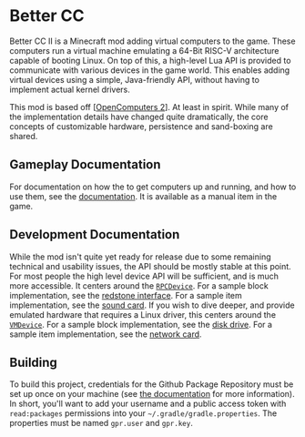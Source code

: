 # Better CC

Better CC II is a Minecraft mod adding virtual computers to the game. These computers run a virtual machine emulating a 64-Bit RISC-V architecture capable of booting Linux. On top of this, a high-level Lua API is provided to communicate with various devices in the game world. This enables adding virtual devices using a simple, Java-friendly API, without having to implement actual kernel drivers.

This mod is based off [[OpenComputers 2]]. At least in spirit. While many of the implementation details have changed quite dramatically, the core concepts of customizable hardware, persistence and sand-boxing are shared.

## Gameplay Documentation
For documentation on how the to get computers up and running, and how to use them, see the [documentation]. It is available as a manual item in the game.

## Development Documentation
While the mod isn't quite yet ready for release due to some remaining technical and usability issues, the API should be mostly stable at this point. For most people the high level device API will be sufficient, and is much more accessible. It centers around the [`RPCDevice`][RPC Device]. For a sample block implementation, see the [redstone interface]. For a sample item implementation, see the [sound card]. If you wish to dive deeper, and provide emulated hardware that requires a Linux driver, this centers around the [`VMDevice`][VM Device]. For a sample block implementation, see the [disk drive]. For a sample item implementation, see the [network card].

## Building
To build this project, credentials for the Github Package Repository must be set up once on your machine (see
[the documentation][GithubPackagesGradle] for more information). In short, you'll want to add your username and a
public access token with `read:packages` permissions into your `~/.gradle/gradle.properties`. The properties must be
named `gpr.user` and `gpr.key`.

[OpenComputers 2]: https://github.com/fnuecke/oc2
[OpenComputers]: https://github.com/MightyPirates/OpenComputers
[RPC Device]: src/main/java/li/cil/oc2/api/bus/device/rpc/RPCDevice.java
[redstone interface]: src/main/java/li/cil/oc2/common/blockentity/RedstoneInterfaceBlockEntity.java
[sound card]: src/main/java/li/cil/oc2/common/bus/device/rpc/item/SoundCardItemDevice.java
[VM Device]: src/main/java/li/cil/oc2/api/bus/device/vm/VMDevice.java
[disk drive]: src/main/java/li/cil/oc2/common/blockentity/DiskDriveBlockEntity.java
[network card]: src/main/java/li/cil/oc2/common/bus/device/vm/item/NetworkInterfaceCardDevice.java
[documentation]: src/main/resources/assets/oc2/doc/en_us/index.md
[GithubPackagesGradle]: https://docs.github.com/en/packages/working-with-a-github-packages-registry/working-with-the-gradle-registry
